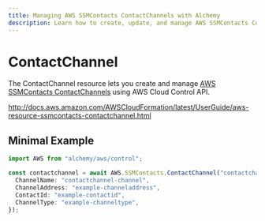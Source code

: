 ```yaml
---
title: Managing AWS SSMContacts ContactChannels with Alchemy
description: Learn how to create, update, and manage AWS SSMContacts ContactChannels using Alchemy Cloud Control.
---
```


# ContactChannel

The ContactChannel resource lets you create and manage [AWS SSMContacts ContactChannels](https://docs.aws.amazon.com/ssmcontacts/latest/userguide/) using AWS Cloud Control API.

http://docs.aws.amazon.com/AWSCloudFormation/latest/UserGuide/aws-resource-ssmcontacts-contactchannel.html

## Minimal Example

```ts
import AWS from "alchemy/aws/control";

const contactchannel = await AWS.SSMContacts.ContactChannel("contactchannel-example", {
  ChannelName: "contactchannel-channel",
  ChannelAddress: "example-channeladdress",
  ContactId: "example-contactid",
  ChannelType: "example-channeltype",
});
```

